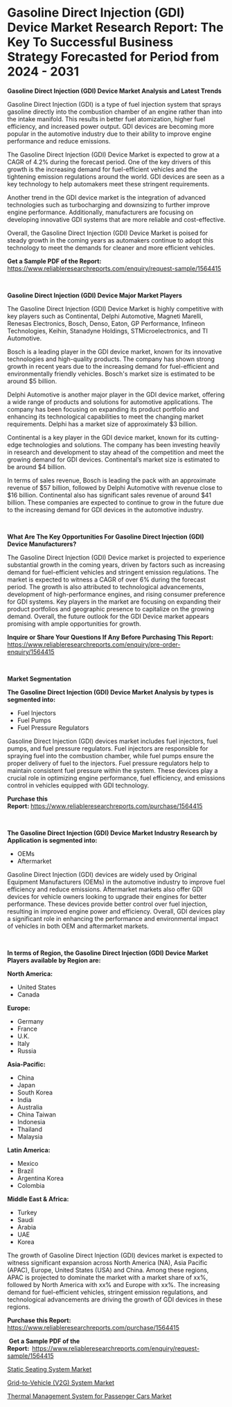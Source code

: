 <p><h1>Gasoline Direct Injection (GDI) Device Market Research Report: The Key To Successful Business Strategy Forecasted for Period from 2024 - 2031</h1></p><p><strong>Gasoline Direct Injection (GDI) Device Market Analysis and Latest Trends</strong></p>
<p><p>Gasoline Direct Injection (GDI) is a type of fuel injection system that sprays gasoline directly into the combustion chamber of an engine rather than into the intake manifold. This results in better fuel atomization, higher fuel efficiency, and increased power output. GDI devices are becoming more popular in the automotive industry due to their ability to improve engine performance and reduce emissions.</p><p>The Gasoline Direct Injection (GDI) Device Market is expected to grow at a CAGR of 4.2% during the forecast period. One of the key drivers of this growth is the increasing demand for fuel-efficient vehicles and the tightening emission regulations around the world. GDI devices are seen as a key technology to help automakers meet these stringent requirements.</p><p>Another trend in the GDI device market is the integration of advanced technologies such as turbocharging and downsizing to further improve engine performance. Additionally, manufacturers are focusing on developing innovative GDI systems that are more reliable and cost-effective.</p><p>Overall, the Gasoline Direct Injection (GDI) Device Market is poised for steady growth in the coming years as automakers continue to adopt this technology to meet the demands for cleaner and more efficient vehicles.</p></p>
<p><strong>Get a Sample PDF of the Report:&nbsp;</strong> <a href="https://www.reliableresearchreports.com/enquiry/request-sample/1564415">https://www.reliableresearchreports.com/enquiry/request-sample/1564415</a></p>
<p>&nbsp;</p>
<p><strong>Gasoline Direct Injection (GDI) Device Major Market Players</strong></p>
<p><p>The Gasoline Direct Injection (GDI) Device Market is highly competitive with key players such as Continental, Delphi Automotive, Magneti Marelli, Renesas Electronics, Bosch, Denso, Eaton, GP Performance, Infineon Technologies, Keihin, Stanadyne Holdings, STMicroelectronics, and TI Automotive.</p><p>Bosch is a leading player in the GDI device market, known for its innovative technologies and high-quality products. The company has shown strong growth in recent years due to the increasing demand for fuel-efficient and environmentally friendly vehicles. Bosch's market size is estimated to be around $5 billion.</p><p>Delphi Automotive is another major player in the GDI device market, offering a wide range of products and solutions for automotive applications. The company has been focusing on expanding its product portfolio and enhancing its technological capabilities to meet the changing market requirements. Delphi has a market size of approximately $3 billion.</p><p>Continental is a key player in the GDI device market, known for its cutting-edge technologies and solutions. The company has been investing heavily in research and development to stay ahead of the competition and meet the growing demand for GDI devices. Continental’s market size is estimated to be around $4 billion.</p><p>In terms of sales revenue, Bosch is leading the pack with an approximate revenue of $57 billion, followed by Delphi Automotive with revenue close to $16 billion. Continental also has significant sales revenue of around $41 billion. These companies are expected to continue to grow in the future due to the increasing demand for GDI devices in the automotive industry.</p></p>
<p>&nbsp;</p>
<p><strong>What Are The Key Opportunities For Gasoline Direct Injection (GDI) Device Manufacturers?</strong></p>
<p><p>The Gasoline Direct Injection (GDI) Device market is projected to experience substantial growth in the coming years, driven by factors such as increasing demand for fuel-efficient vehicles and stringent emission regulations. The market is expected to witness a CAGR of over 6% during the forecast period. The growth is also attributed to technological advancements, development of high-performance engines, and rising consumer preference for GDI systems. Key players in the market are focusing on expanding their product portfolios and geographic presence to capitalize on the growing demand. Overall, the future outlook for the GDI Device market appears promising with ample opportunities for growth.</p></p>
<p><strong>Inquire or Share Your Questions If Any Before Purchasing This Report:</strong> <a href="https://www.reliableresearchreports.com/enquiry/pre-order-enquiry/1564415">https://www.reliableresearchreports.com/enquiry/pre-order-enquiry/1564415</a></p>
<p>&nbsp;</p>
<p><strong>Market Segmentation</strong></p>
<p><strong>The Gasoline Direct Injection (GDI) Device Market Analysis by types is segmented into:</strong></p>
<p><ul><li>Fuel Injectors</li><li>Fuel Pumps</li><li>Fuel Pressure Regulators</li></ul></p>
<p><p>Gasoline Direct Injection (GDI) devices market includes fuel injectors, fuel pumps, and fuel pressure regulators. Fuel injectors are responsible for spraying fuel into the combustion chamber, while fuel pumps ensure the proper delivery of fuel to the injectors. Fuel pressure regulators help to maintain consistent fuel pressure within the system. These devices play a crucial role in optimizing engine performance, fuel efficiency, and emissions control in vehicles equipped with GDI technology.</p></p>
<p><strong>Purchase this Report:&nbsp;</strong><a href="https://www.reliableresearchreports.com/purchase/1564415">https://www.reliableresearchreports.com/purchase/1564415</a></p>
<p>&nbsp;</p>
<p><strong>The Gasoline Direct Injection (GDI) Device Market Industry Research by Application is segmented into:</strong></p>
<p><ul><li>OEMs</li><li>Aftermarket</li></ul></p>
<p><p>Gasoline Direct Injection (GDI) devices are widely used by Original Equipment Manufacturers (OEMs) in the automotive industry to improve fuel efficiency and reduce emissions. Aftermarket markets also offer GDI devices for vehicle owners looking to upgrade their engines for better performance. These devices provide better control over fuel injection, resulting in improved engine power and efficiency. Overall, GDI devices play a significant role in enhancing the performance and environmental impact of vehicles in both OEM and aftermarket markets.</p></p>
<p>&nbsp;</p>
<p><strong>In terms of Region, the Gasoline Direct Injection (GDI) Device Market Players available by Region are:</strong></p>
<p>
    <p> <strong> North America: </strong>
        <ul>
            <li>United States</li>
            <li>Canada</li>
        </ul>
        </p> 
    <p> <strong> Europe: </strong>
        <ul>
            <li>Germany</li>
            <li>France</li>
            <li>U.K.</li>
            <li>Italy</li>
            <li>Russia</li>
        </ul>
        </p> 
    <p> <strong> Asia-Pacific: </strong>
        <ul>
            <li>China</li>
            <li>Japan</li>
            <li>South Korea</li>
            <li>India</li>
            <li>Australia</li>
            <li>China Taiwan</li>
            <li>Indonesia</li>
            <li>Thailand</li>
            <li>Malaysia</li>
        </ul>
        </p> 
    <p> <strong> Latin America: </strong>
        <ul>
            <li>Mexico</li>
            <li>Brazil</li>
            <li>Argentina Korea</li>
            <li>Colombia</li>
        </ul>
        </p> 
    <p> <strong> Middle East & Africa: </strong>
        <ul>
            <li>Turkey</li>
            <li>Saudi</li>
            <li>Arabia</li>
            <li>UAE</li>
            <li>Korea</li>
        </ul>
    </p>
    </p>
<p><p>The growth of Gasoline Direct Injection (GDI) devices market is expected to witness significant expansion across North America (NA), Asia Pacific (APAC), Europe, United States (USA) and China. Among these regions, APAC is projected to dominate the market with a market share of xx%, followed by North America with xx% and Europe with xx%. The increasing demand for fuel-efficient vehicles, stringent emission regulations, and technological advancements are driving the growth of GDI devices in these regions.</p></p>
<p><strong>Purchase this Report: </strong><a href="https://www.reliableresearchreports.com/purchase/1564415">https://www.reliableresearchreports.com/purchase/1564415</a></p>
<p>&nbsp;<strong>Get a Sample PDF of the Report:&nbsp;&nbsp;</strong><a href="https://www.reliableresearchreports.com/enquiry/request-sample/1564415">https://www.reliableresearchreports.com/enquiry/request-sample/1564415</a></p>
<p><strong></strong></p>
<p><p><a href="https://github.com/mauripalmi/Market-Research-Report-List-2/blob/main/static-seating-system-market.md">Static Seating System Market</a></p><p><a href="https://github.com/nicoletavirag/Market-Research-Report-List-2/blob/main/grid-to-vehicle-v2g-system-market.md">Grid-to-Vehicle (V2G) System Market</a></p><p><a href="https://github.com/redneck06/Market-Research-Report-List-2/blob/main/thermal-management-system-for-passenger-cars-market.md">Thermal Management System for Passenger Cars Market</a></p></p>